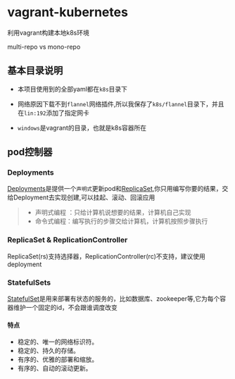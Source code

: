 # vagrant-kubernetes

利用vagrant构建本地k8s环境

multi-repo vs mono-repo

## 基本目录说明

* 本项目使用到的全部yaml都在`k8s`目录下

* 网络原因下载不到`flannel`网络插件,所以我保存了`k8s/flannel`目录下，并且在`lin:192`添加了指定网卡

* `windows`是vagrant的目录，也就是k8s容器所在

## pod控制器

### Deployments
[Deployments](https://kubernetes.io/zh/docs/concepts/workloads/controllers/deployment)是提供一个`声明式`更新pod和[ReplicaSet](https://kubernetes.io/zh/docs/concepts/workloads/controllers/replicaset/),你只用编写你要的结果，交给Deployment去实现创建,可以挂起、滚动、回滚应用

> * 声明式编程 ：只给计算机说想要的结果，计算机自己实现
> * 命令式编程：编写执行的步骤交给计算机，计算机按照步骤执行

### ReplicaSet & ReplicationController

ReplicaSet(rs)支持选择器，ReplicationController(rc)不支持，建议使用deployment

### StatefulSets

[StatefulSet](https://kubernetes.io/zh/docs/concepts/workloads/controllers/statefulset)是用来部署有状态的服务的，比如数据库、zookeeper等,它为每个容器维护一个固定的id，不会跟谁调度改变

#### 特点

* 稳定的、唯一的网络标识符。
* 稳定的、持久的存储。
* 有序的、优雅的部署和缩放。
* 有序的、自动的滚动更新。